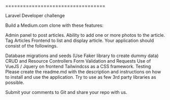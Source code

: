 ==================================

Laravel Developer challenge

Build a Medium.com clone with these features:

Admin panel to post articles.
Ability to add one or more photos to the article.
Tag Articles
Frontend to list and display article.
Your application should consist of the followings.

Database migrations and seeds (Use Faker library to create dummy data)
CRUD and Resource Controllers
Form Validation and Requests
Use of VueJS / Jquery on frontend
Tailwindcss as a CSS framework.
Testing
Please create the readme.md with the description and instructions on how to install and use the application. Try to use as few 3rd party libraries as possible.

Submit your comments to Git and share your repo with us.